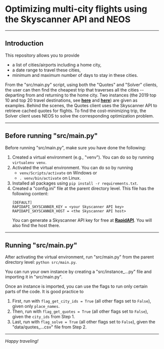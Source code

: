 # Optimizing multi-city flights using the Skyscanner API and NEOS

---

## Introduction

This repository allows you to provide
- a list of cities/airports including a home city,
- a date range to travel these cities,
- minimum and maximum number of days to stay in these cities.

From the "src/main.py" script, using both the "Quotes" and "Solver" clients, the user can then find the cheapest trip that traverses all the cities -- departing from and returning to the home city. Two instances (the 2019 top 10 and top 20 travel destinations, see __[here](https://www.cnn.com/travel/article/most-visited-cities-euromonitor-2019/index.html)__ and __[here](https://go.euromonitor.com/white-paper-travel-2019-100-cities)__) are given as examples. Behind the scenes, the Quotes client uses the Skyscanner API to retrieve cached quotes for flights. To find the cost-minimizing trip, the Solver client uses NEOS to solve the corresponding optimization problem.

---

## Before running "src/main.py"

Before running "src/main.py", make sure you have done the following:
1. Created a virtual environment (e.g., "venv"). You can do so by running `virtualenv venv`.
2. Activated the virtual environment. You can do so by running
    - `venv/Scripts/activate` on Windows or
    - `. venv/bin/activate` on Linux.
3. Installed all packages using `pip install -r requirements.txt`.
4. Created a "config.ini" file at the parent directory level. This file has the following content:
    ```
    [DEFAULT]
    RAPIDAPI_SKYSCANNER_KEY = <your Skyscanner API key>
    RAPIDAPI_SKYSCANNER_HOST = <the Skyscanner API host>
    ```
    You can generate a Skyscanner API key for free at __[RapidAPI](https://rapidapi.com/)__. You will also find the host there.

---

## Running "src/main.py"

After activating the virtual environment, run "src/main.py" from the parent directory level: `python src/main.py`.

You can run your own instance by creating a "src/instance_...py" file and importing it in "src/main.py".

Once an instance is imported, you can use the flags to run only certain parts of the code. It is good practice to
1. First, run with `flag_get_city_ids = True` (all other flags set to `False`), given only `place_names`.
2. Then, run with `flag_get_quotes = True` (all other flags set to `False`), given the `city_ids` from Step 1.
3. Last, run with `flag_solve = True` (all other flags set to `False`), given the "data/quotes_...csv" file from Step 2.

---

*Happy traveling!*